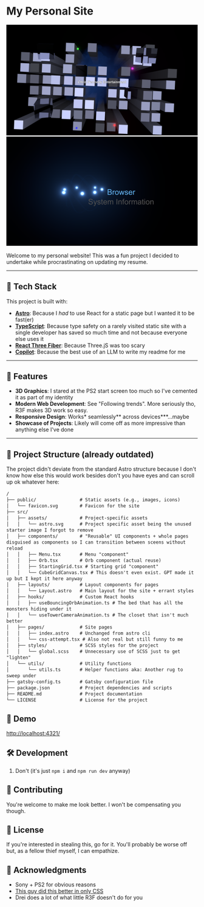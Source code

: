 # My Personal Site

![Screenshot of my site](demo-image.png)
![Second sceenshot of my site](demo-image2.png)

Welcome to my personal website! This was a fun project I decided to undertake while procrastinating on updating my resume.

---

## 🚀 Tech Stack

This project is built with:

- **[Astro](https://astro.build/)**: Because I _had_ to use React for a static page but I wanted it to be fast(er)
- **[TypeScript](https://www.typescriptlang.org/)**: Because type safety on a rarely visited static site with a single developer has saved so much time and not because everyone else uses it
- **[React Three Fiber](https://docs.pmnd.rs/react-three-fiber/getting-started/introduction)**: Because Three.jS was too scary
- **[Copilot](https://github.com/features/copilot)**: Because the best use of an LLM to write my readme for me

---

## 🌟 Features

- **3D Graphics**: I stared at the PS2 start screen too much so I've cemented it as part of my identity
- **Modern Web Development**: See "Following trends". More seriously tho, R3F makes 3D work so easy.
- **Responsive Design**: Works\* seamlessly** across devices\***...maybe
- **Showcase of Projects**: Likely will come off as more impressive than anything else I've done

---

## 📂 Project Structure (already outdated)

The project didn't deviate from the standard Astro structure because I don't know how else this would work besides don't you have eyes and can scroll up ok whatever here:

```text
/
├── public/                # Static assets (e.g., images, icons)
│   └── favicon.svg        # Favicon for the site
├── src/
│   ├── assets/            # Project-specific assets
│   │   └── astro.svg      # Project specific asset being the unused starter image I forgot to remove
│   ├── components/        # "Reusable" UI components + whole pages disguised as components so I can transition between sceens without reload
│   │   ├── Menu.tsx       # Menu "component"
│   │   ├── Orb.tsx        # Orb component (actual reuse)
│   │   ├── StartingGrid.tsx # Starting grid "component"
│   │   └── CubeGridCanvas.tsx # This doesn't even exist. GPT made it up but I kept it here anyway
│   ├── layouts/           # Layout components for pages
│   │   └── Layout.astro   # Main layout for the site + errant styles
│   ├── hooks/             # Custom React hooks
│   │   ├── useBouncingOrbAnimation.ts # The bed that has all the monsters hiding under it
│   │   └── useTowerCameraAnimation.ts # The closet that isn't much better
│   ├── pages/             # Site pages
│   │   ├── index.astro    # Unchanged from astro cli
│   │   └── css-attempt.tsx # Also not real but still funny to me
│   ├── styles/            # SCSS styles for the project
│   │   └── global.scss    # Unnecessary use of SCSS just to get "lighten"
│   └── utils/             # Utility functions
│       └── utils.ts       # Helper functions aka: Another rug to sweep under
├── gatsby-config.ts       # Gatsby configuration file
├── package.json           # Project dependencies and scripts
├── README.md              # Project documentation
└── LICENSE                # License for the project
```

## 📸 Demo

[http://localhost:4321/](https://cck37.github.io/)

## 🛠️ Development

1. Don't (it's just `npm i` and `npm run dev` anyway)

## 🤝 Contributing

You're welcome to make me look better. I won't be compensating you though.

## 📄 License

If you're interested in stealing this, go for it. You'll probably be worse off but, as a fellow thief myself, I can empathize.

## 🙌 Acknowledgments

- Sony + PS2 for obvious reasons
- [This guy did this better in only CSS](https://codepen.io/haja-ran/pen/ExYpoZp)
- Drei does a lot of what little R3F doesn't do for you

